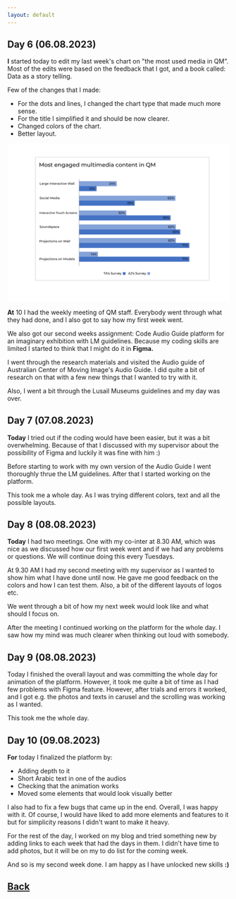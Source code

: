 ```yaml
---
layout: default
---
```

## Day 6 (06.08.2023)
<b>I</b> started today to edit my last week's chart on "the most used media in QM". Most of the edits were based on the feedback that I got, and a book called: Data as a story telling.

Few of the changes that I made:

* For the dots and lines, I changed the chart type that made much more sense.
* For the title I simplified it and should be now clearer.
* Changed colors of the chart.
* Better layout.

<img src="assets/QM-Survey-Chart.PNG">

<b>At</b> 10 I had the weekly meeting of QM staff. Everybody went through what they had done, and I also got to say how my first week went.

We also got our second weeks assignment: Code Audio Guide platform for an imaginary exhibition with LM guidelines. Because my coding skills are limited I started to think that I might do it in <b>Figma.</b>

I went through the research materials and visited the Audio guide of Australian Center of Moving Image's Audio Guide. I did quite a bit of research on that with a few new things that I wanted to try with it.

Also, I went a bit through the Lusail Museums guidelines and my day was over.

## Day 7 (07.08.2023)

<b>Today</b> I tried out if the coding would have been easier, but it was a bit overwhelming. Because of that I discussed with my supervisor about the possibility of Figma and luckily it was fine with him :)

Before starting to work with my own version of the Audio Guide I went thoroughly thrue the LM guidelines. After that I started working on the platform.

This took me a whole day. As I was trying different colors, text and all the possible layouts.

## Day 8 (08.08.2023)

<b>Today</b> I had two meetings. One with my co-inter at 8.30 AM, which was nice as we discussed how our first week went and if we had any problems or questions. We will continue doing this every Tuesdays.

At 9.30 AM I had my second meeting with my supervisor as I wanted to show him what I have done until now. He gave me good feedback on the colors and how I can test them. Also, a bit of the different layouts of logos etc.

We went through a bit of how my next week would look like and what should I focus on.

After the meeting I continued working on the platform for the whole day. I saw how my mind was much clearer when thinking out loud with somebody.

## Day 9 (08.08.2023)

Today I finished the overall layout and was committing the whole day for animation of the platform. However, it took me quite a bit of time as I had few problems with Figma feature. However, after trials and errors it worked, and I got e.g. the photos and texts in carusel and the scrolling was working as I wanted.

This took me the whole day.

## Day 10 (09.08.2023)

<b>For</b> today I finalized the platform by:
* Adding depth to it
* Short Arabic text in one of the audios
* Checking that the animation works
* Moved some elements that would look visually better

I also had to fix a few bugs that came up in the end. Overall, I was happy with it. Of course, I would have liked to add more elements and features to it but for simplicity reasons I didn't want to make it heavy.

For the rest of the day, I worked on my blog and tried something new by adding links to each week that had the days in them. I didn't have time to add photos, but it will be on my to do list for the coming week.

And so is my second week done. I am happy as I have unlocked new skills <b>:)</b>

## [Back](./)
